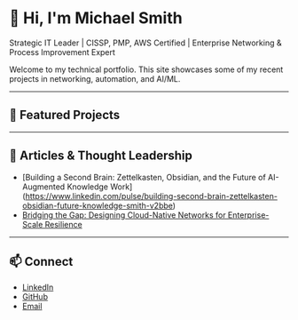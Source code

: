# 👋 Hi, I'm Michael Smith

Strategic IT Leader | CISSP, PMP, AWS Certified | Enterprise Networking & Process Improvement Expert

Welcome to my technical portfolio. This site showcases some of my recent projects in networking, automation, and AI/ML.

---

## 🧰 Featured Projects

---

## 📰 Articles & Thought Leadership
- [Building a Second Brain: Zettelkasten, Obsidian, and the Future of AI-Augmented Knowledge Work] (https://www.linkedin.com/pulse/building-second-brain-zettelkasten-obsidian-future-knowledge-smith-v2bbe)
- [Bridging the Gap: Designing Cloud-Native Networks for Enterprise-Scale Resilience](https://www.linkedin.com/pulse/bridging-gap-designing-cloud-native-networks-resilience-mike-smith-5uw2c/)

---

## 📫 Connect
- [LinkedIn](https://www.linkedin.com/in/michaeljsmith35)
- [GitHub](https://github.com/smittyman50)
- [Email](mailto:1973.mjsmith@gmail.com)
